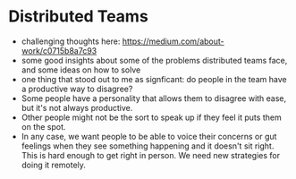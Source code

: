 Distributed Teams
====

- challenging thoughts here: <https://medium.com/about-work/c0715b8a7c93>
- some good insights about some of the problems distributed teams face, and some ideas on how to solve
- one thing that stood out to me as signficant: do people in the team have a productive way to disagree?
 - Some people have a personality that allows them to disagree with ease, but it's not always productive.
 - Other people might not be the sort to speak up if they feel it puts them on the spot.
 - In any case, we want people to be able to voice their concerns or gut feelings when they see something happening and it doesn't sit right. This is hard enough to get right in person. We need new strategies for doing it remotely.
